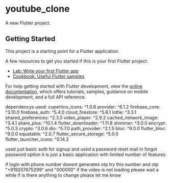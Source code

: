 # youtube_clone

A new Flutter project.

## Getting Started

This project is a starting point for a Flutter application.

A few resources to get you started if this is your first Flutter project:

- [Lab: Write your first Flutter app](https://docs.flutter.dev/get-started/codelab)
- [Cookbook: Useful Flutter samples](https://docs.flutter.dev/cookbook)

For help getting started with Flutter development, view the
[online documentation](https://docs.flutter.dev/), which offers tutorials,
samples, guidance on mobile development, and a full API reference.

dependencys used:
   cupertino_icons: ^1.0.8
  provider: ^6.1.2
  firebase_core: ^3.10.0
  firebase_auth: ^5.4.0
  cloud_firestore: ^5.6.1
  lottie: ^3.3.1
  shared_preferences: ^2.3.5
  video_player: ^2.9.2
  cached_network_image: ^3.4.1
  share_plus: ^10.1.4
  flutter_downloader: ^1.11.8
  shimmer: ^3.0.0
  encrypt: ^5.0.3
  crypto: ^3.0.6
  dio: ^5.7.0
  path_provider: ^2.1.5
  bloc: ^9.0.0
  flutter_bloc: ^9.0.0
  equatable: ^2.0.7
  flutter_secure_storage: ^5.0.0
  flutter_launcher_icons: ^0.14.3

used just basic auth for signup and used a password reset mail in forgot password option
it is just a basic application with limited number of features

if login with phone number doesnt generates otp try this number and otp "+919207675299"  and "000000"
if the video is not loading please wait a while 
if is there anything to change please let me know